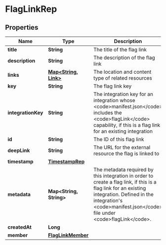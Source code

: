

# FlagLinkRep


## Properties

| Name | Type | Description | Notes |
|------------ | ------------- | ------------- | -------------|
|**title** | **String** | The title of the flag link |  [optional] |
|**description** | **String** | The description of the flag link |  [optional] |
|**links** | [**Map&lt;String, Link&gt;**](Link.md) | The location and content type of related resources |  |
|**key** | **String** | The flag link key |  [optional] |
|**integrationKey** | **String** | The integration key for an integration whose &lt;code&gt;manifest.json&lt;/code&gt; includes the &lt;code&gt;flagLink&lt;/code&gt; capability, if this is a flag link for an existing integration |  [optional] |
|**id** | **String** | The ID of this flag link |  |
|**deepLink** | **String** | The URL for the external resource the flag is linked to |  |
|**timestamp** | [**TimestampRep**](TimestampRep.md) |  |  |
|**metadata** | **Map&lt;String, String&gt;** | The metadata required by this integration in order to create a flag link, if this is a flag link for an existing integration. Defined in the integration&#39;s &lt;code&gt;manifest.json&lt;/code&gt; file under &lt;code&gt;flagLink&lt;/code&gt;. |  [optional] |
|**createdAt** | **Long** |  |  |
|**member** | [**FlagLinkMember**](FlagLinkMember.md) |  |  [optional] |



